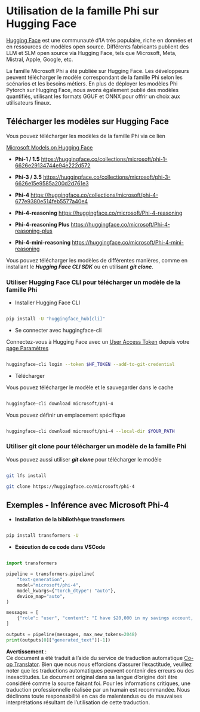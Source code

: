 <!--
CO_OP_TRANSLATOR_METADATA:
{
  "original_hash": "624fe133fba62773979d45f54519f7bb",
  "translation_date": "2025-07-16T18:49:33+00:00",
  "source_file": "md/01.Introduction/02/01.HF.md",
  "language_code": "fr"
}
-->
# **Utilisation de la famille Phi sur Hugging Face**

[Hugging Face](https://huggingface.co/) est une communauté d’IA très populaire, riche en données et en ressources de modèles open source. Différents fabricants publient des LLM et SLM open source via Hugging Face, tels que Microsoft, Meta, Mistral, Apple, Google, etc.

La famille Microsoft Phi a été publiée sur Hugging Face. Les développeurs peuvent télécharger le modèle correspondant de la famille Phi selon les scénarios et les besoins métiers. En plus de déployer les modèles Phi Pytorch sur Hugging Face, nous avons également publié des modèles quantifiés, utilisant les formats GGUF et ONNX pour offrir un choix aux utilisateurs finaux.

## **Télécharger les modèles sur Hugging Face**

Vous pouvez télécharger les modèles de la famille Phi via ce lien

[Microsoft Models on Hugging Face](https://huggingface.co/microsoft)

-  **Phi-1 / 1.5** https://huggingface.co/collections/microsoft/phi-1-6626e29134744e94e222d572

-  **Phi-3 / 3.5** https://huggingface.co/collections/microsoft/phi-3-6626e15e9585a200d2d761e3

-  **Phi-4** https://huggingface.co/collections/microsoft/phi-4-677e9380e514feb5577a40e4

- **Phi-4-reasoning** https://huggingface.co/microsoft/Phi-4-reasoning

- **Phi-4-reasoning Plus** https://huggingface.co/microsoft/Phi-4-reasoning-plus 

- **Phi-4-mini-reasoning** https://huggingface.co/microsoft/Phi-4-mini-reasoning

Vous pouvez télécharger les modèles de différentes manières, comme en installant le ***Hugging Face CLI SDK*** ou en utilisant ***git clone***.

### **Utiliser Hugging Face CLI pour télécharger un modèle de la famille Phi**

- Installer Hugging Face CLI

```bash

pip install -U "huggingface_hub[cli]"

```

- Se connecter avec huggingface-cli

Connectez-vous à Hugging Face avec un [User Access Token](https://huggingface.co/docs/hub/security-tokens) depuis votre [page Paramètres](https://huggingface.co/settings/tokens)

```bash

huggingface-cli login --token $HF_TOKEN --add-to-git-credential

```

- Télécharger

Vous pouvez télécharger le modèle et le sauvegarder dans le cache

```bash

huggingface-cli download microsoft/phi-4

```

Vous pouvez définir un emplacement spécifique

```bash

huggingface-cli download microsoft/phi-4 --local-dir $YOUR_PATH

```

### **Utiliser git clone pour télécharger un modèle de la famille Phi**

Vous pouvez aussi utiliser ***git clone*** pour télécharger le modèle

```bash

git lfs install

git clone https://huggingface.co/microsoft/phi-4

```

## **Exemples - Inférence avec Microsoft Phi-4**

- **Installation de la bibliothèque transformers**

```bash

pip install transformers -U

```

- **Exécution de ce code dans VSCode**

```python

import transformers

pipeline = transformers.pipeline(
    "text-generation",
    model="microsoft/phi-4",
    model_kwargs={"torch_dtype": "auto"},
    device_map="auto",
)

messages = [
    {"role": "user", "content": "I have $20,000 in my savings account, where I receive a 4% profit per year and payments twice a year. Can you please tell me how long it will take for me to become a millionaire? Also, can you please explain the math step by step as if you were explaining it to an uneducated person?"},
]

outputs = pipeline(messages, max_new_tokens=2048)
print(outputs[0]["generated_text"][-1])

```

**Avertissement** :  
Ce document a été traduit à l’aide du service de traduction automatique [Co-op Translator](https://github.com/Azure/co-op-translator). Bien que nous nous efforcions d’assurer l’exactitude, veuillez noter que les traductions automatiques peuvent contenir des erreurs ou des inexactitudes. Le document original dans sa langue d’origine doit être considéré comme la source faisant foi. Pour les informations critiques, une traduction professionnelle réalisée par un humain est recommandée. Nous déclinons toute responsabilité en cas de malentendus ou de mauvaises interprétations résultant de l’utilisation de cette traduction.